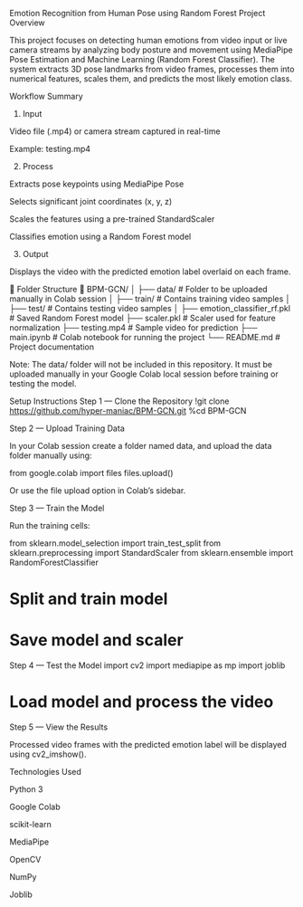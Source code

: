 Emotion Recognition from Human Pose using Random Forest
Project Overview

This project focuses on detecting human emotions from video input or live camera streams by analyzing body posture and movement using MediaPipe Pose Estimation and Machine Learning (Random Forest Classifier).
The system extracts 3D pose landmarks from video frames, processes them into numerical features, scales them, and predicts the most likely emotion class.

Workflow Summary
1. Input

Video file (.mp4) or camera stream captured in real-time

Example: testing.mp4

2. Process

Extracts pose keypoints using MediaPipe Pose

Selects significant joint coordinates (x, y, z)

Scales the features using a pre-trained StandardScaler

Classifies emotion using a Random Forest model

3. Output

Displays the video with the predicted emotion label overlaid on each frame.

📂 Folder Structure
📁 BPM-GCN/
│
├── data/                     # Folder to be uploaded manually in Colab session
│   ├── train/                # Contains training video samples
│   ├── test/                 # Contains testing video samples
│
├── emotion_classifier_rf.pkl # Saved Random Forest model
├── scaler.pkl                # Scaler used for feature normalization
├── testing.mp4               # Sample video for prediction
├── main.ipynb                # Colab notebook for running the project
└── README.md                 # Project documentation


Note: The data/ folder will not be included in this repository.
It must be uploaded manually in your Google Colab local session before training or testing the model.

Setup Instructions
Step 1 — Clone the Repository
!git clone https://github.com/hyper-maniac/BPM-GCN.git
%cd BPM-GCN

Step 2 — Upload Training Data

In your Colab session
create a folder named data, and upload the data folder manually using:

from google.colab import files
files.upload()


Or use the file upload option in Colab’s sidebar.

Step 3 — Train the Model

Run the training cells:

from sklearn.model_selection import train_test_split
from sklearn.preprocessing import StandardScaler
from sklearn.ensemble import RandomForestClassifier

# Split and train model
# Save model and scaler

Step 4 — Test the Model
import cv2
import mediapipe as mp
import joblib

# Load model and process the video

Step 5 — View the Results

Processed video frames with the predicted emotion label will be displayed using cv2_imshow().

Technologies Used

Python 3

Google Colab

scikit-learn

MediaPipe

OpenCV

NumPy

Joblib
